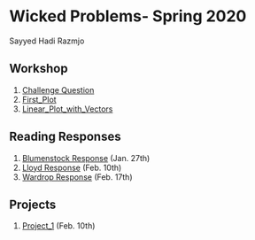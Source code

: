 # Wicked Problems- Spring 2020 
Sayyed Hadi Razmjo

## Workshop
1. [Challenge Question](https://github.com/srazmjo/Workshop1/blob/master/Challenge_question.png)
2. [First_Plot](https://github.com/srazmjo/Workshop1/blob/master/plot2.png)
3. [Linear_Plot_with_Vectors](https://github.com/srazmjo/Workshop1/blob/master/Rplot.png)

## Reading Responses
1. [Blumenstock Response](https://github.com/srazmjo/Workshop1/blob/master/blumenstock.md) (Jan. 27th)
2. [Lloyd Response](https://github.com/srazmjo/Workshop1/blob/master/Lloyd.md) (Feb. 10th)
3. [Wardrop Response](https://github.com/srazmjo/Workshop1/blob/master/Wardrop.md) (Feb. 17th)


## Projects
1. [Project_1](https://github.com/srazmjo/Workshop1/blob/master/Project1) (Feb. 10th)







